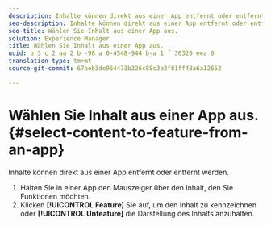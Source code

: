 ```yaml
---
description: Inhalte können direkt aus einer App entfernt oder entfernt werden.
seo-description: Inhalte können direkt aus einer App entfernt oder entfernt werden.
seo-title: Wählen Sie Inhalt aus einer App aus.
solution: Experience Manager
title: Wählen Sie Inhalt aus einer App aus.
uuid: b 3 c 2 aa 2 b -98 a 0-4548-944 b-a 1 f 36326 eea 0
translation-type: tm+mt
source-git-commit: 67aeb3de964473b326c88c3a3f81ff48a6a12652

---
```



# Wählen Sie Inhalt aus einer App aus.{#select-content-to-feature-from-an-app}

Inhalte können direkt aus einer App entfernt oder entfernt werden.

1. Halten Sie in einer App den Mauszeiger über den Inhalt, den Sie Funktionen möchten.
1. Klicken **[!UICONTROL Feature]** Sie auf, um den Inhalt zu kennzeichnen oder **[!UICONTROL Unfeature]** die Darstellung des Inhalts anzuhalten.
